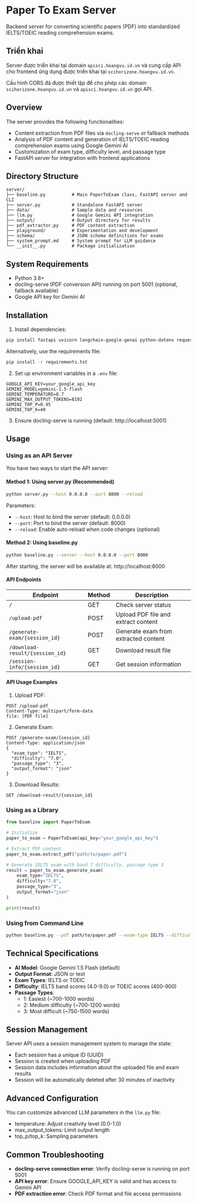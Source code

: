 # Paper To Exam Server

Backend server for converting scientific papers (PDF) into standardized IELTS/TOEIC reading comprehension exams.

## Triển khai

Server được triển khai tại domain `apisci.hoangvu.id.vn` và cung cấp API cho frontend ứng dụng được triển khai tại `scihorizone.hoangvu.id.vn`.

Cấu hình CORS đã được thiết lập để cho phép các domain `scihorizone.hoangvu.id.vn` và `apisci.hoangvu.id.vn` gọi API.

## Overview

The server provides the following functionalities:

- Content extraction from PDF files via `docling-serve` or fallback methods
- Analysis of PDF content and generation of IELTS/TOEIC reading comprehension exams using Google Gemini AI
- Customization of exam type, difficulty level, and passage type
- FastAPI server for integration with frontend applications

## Directory Structure

```
server/
├── baseline.py          # Main PaperToExam class, FastAPI server and CLI
├── server.py            # Standalone FastAPI server
├── data/                # Sample data and resources
├── llm.py               # Google Gemini API integration
├── output/              # Output directory for results
├── pdf_extractor.py     # PDF content extraction
├── playground/          # Experimentation and development
├── schema/              # JSON schema definitions for exams
├── system_prompt.md     # System prompt for LLM guidance
└── __init__.py          # Package initialization
```

## System Requirements

- Python 3.8+
- docling-serve (PDF conversion API) running on port 5001 (optional, fallback available)
- Google API key for Gemini AI

## Installation

1. Install dependencies:

```bash
pip install fastapi uvicorn langchain-google-genai python-dotenv requests
```

Alternatively, use the requirements file:

```bash
pip install -r requirements.txt
```

2. Set up environment variables in a `.env` file:

```
GOOGLE_API_KEY=your_google_api_key
GEMINI_MODEL=gemini-1.5-flash
GEMINI_TEMPERATURE=0.7
GEMINI_MAX_OUTPUT_TOKENS=8192
GEMINI_TOP_P=0.95
GEMINI_TOP_K=40
```

3. Ensure docling-serve is running (default: http://localhost:5001)

## Usage

### Using as an API Server

You have two ways to start the API server:

#### Method 1: Using server.py (Recommended)

```bash
python server.py --host 0.0.0.0 --port 8000 --reload
```

Parameters:
- `--host`: Host to bind the server (default: 0.0.0.0)
- `--port`: Port to bind the server (default: 8000)
- `--reload`: Enable auto-reload when code changes (optional)

#### Method 2: Using baseline.py

```bash
python baseline.py --server --host 0.0.0.0 --port 8000
```

After starting, the server will be available at: http://localhost:8000

#### API Endpoints

| Endpoint | Method | Description |
|----------|--------|-------------|
| `/` | GET | Check server status |
| `/upload-pdf` | POST | Upload PDF file and extract content |
| `/generate-exam/{session_id}` | POST | Generate exam from extracted content |
| `/download-result/{session_id}` | GET | Download result file |
| `/session-info/{session_id}` | GET | Get session information |

#### API Usage Examples

1. Upload PDF:
```
POST /upload-pdf
Content-Type: multipart/form-data
file: [PDF file]
```

2. Generate Exam:
```
POST /generate-exam/{session_id}
Content-Type: application/json
{
  "exam_type": "IELTS",
  "difficulty": "7.0",
  "passage_type": "3",
  "output_format": "json"
}
```

3. Download Results:
```
GET /download-result/{session_id}
```

### Using as a Library

```python
from baseline import PaperToExam

# Initialize
paper_to_exam = PaperToExam(api_key="your_google_api_key")

# Extract PDF content
paper_to_exam.extract_pdf("path/to/paper.pdf")

# Generate IELTS exam with band 7 difficulty, passage type 3
result = paper_to_exam.generate_exam(
    exam_type="IELTS",
    difficulty="7.0",
    passage_type="3",
    output_format="json"
)

print(result)
```

### Using from Command Line

```bash
python baseline.py --pdf path/to/paper.pdf --exam-type IELTS --difficulty 7.0 --passage-type 3
```

## Technical Specifications

- **AI Model**: Google Gemini 1.5 Flash (default)
- **Output Format**: JSON or text
- **Exam Types**: IELTS or TOEIC
- **Difficulty**: IELTS band scores (4.0-9.0) or TOEIC scores (400-900)
- **Passage Types**:
  - 1: Easiest (~700-1000 words)
  - 2: Medium difficulty (~700-1200 words)
  - 3: Most difficult (~750-1500 words)

## Session Management

Server API uses a session management system to manage the state:
- Each session has a unique ID (UUID)
- Session is created when uploading PDF
- Session data includes information about the uploaded file and exam results
- Session will be automatically deleted after 30 minutes of inactivity

## Advanced Configuration

You can customize advanced LLM parameters in the `llm.py` file:

- temperature: Adjust creativity level (0.0-1.0)
- max_output_tokens: Limit output length
- top_p/top_k: Sampling parameters

## Common Troubleshooting

- **docling-serve connection error**: Verify docling-serve is running on port 5001
- **API key error**: Ensure GOOGLE_API_KEY is valid and has access to Gemini API
- **PDF extraction error**: Check PDF format and file access permissions